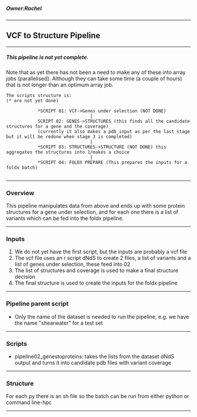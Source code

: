 ##### Owner:Rachel
-----------------------------------------------------------------------
## VCF to Structure Pipeline
-----------------------------------------------------------------------
##### This pipeline is not yet complete.

Note that as yet there has not been a need to make any of these into array jobs (parallelised).
Although they can take some time (a couple of hours) that is not longer than an optimum array job.
```
The scripts structure is:
(* are not yet done)

            *SCRIPT 01: VCF->Genes under selection (NOT DONE)
                                |               
            SCRIPT 02: GENES->STRUCTURES (this finds all the candidate structures for a gene and the coverage)
            (currently it also makes a pdb input as per the last stage but it will be redone when stage 3 is completed)
                                |                       
            *SCRIPT 03: STRUCTURES->STRUCTURE (NOT DONE) this aggregates the structures into 1/makes a choice
                                |                       
            *SCRIPT 04: FOLDX PREPARE (This prepares the inputs for a foldx batch)
                                                           
 ```
-----------------------------------------------------------------------
### Overview
This pipeline manipulates data from above and ends up with some protein structures for a gene under selection, and for each one there is a list of variants which can be fed into the foldx pipeline.

-----------------------------------------------------------------------
### Inputs

1. We do not yet have the first script, but the inputs are probably a vcf file
2. The vcf file uses an r script dNdS to create 2 files, a list of variants and a list of genes under selection, these feed into 02
3. The list of structures and coverage is used to make a final structure decision
4. The final structure is used to create the inputs for the foldx pipeline

-----------------------------------------------------------------------
### Pipeline parent script

- Only the name of the dataset is needed to run the pipeline, e.g. we have the name "shearwater" for a test set
-----------------------------------------------------------------------
### Scripts
- pipeline02_genestoproteins: takes the lists from the dataset dNdS output and turns it into candidate pdb files with variant coverage


-----------------------------------------------------------------------
### Structure
For each py there is an sh file so the batch can be run from either python or command line-hpc

-----------------------------------------------------------------------





